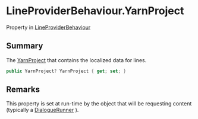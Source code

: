 # LineProviderBehaviour.YarnProject

Property in [LineProviderBehaviour](/docs/api/csharp/yarn.unity.lineproviderbehaviour.md)

## Summary


The  <a href="yarn.unity.ilineprovider.yarnproject.md">YarnProject</a>  that contains the localized data for
lines.


```csharp
public YarnProject? YarnProject { get; set; }
```

## Remarks


This property is set at run-time by the object that will be requesting
content (typically a  <a href="yarn.unity.dialoguerunner.md">DialogueRunner</a> ).


